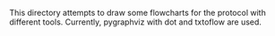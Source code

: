 This directory attempts to draw some flowcharts for the protocol with different
tools. Currently, pygraphviz with dot and txtoflow are used.
